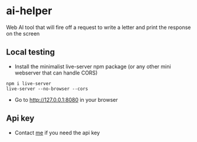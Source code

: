 # ai-helper
Web AI tool that will fire off a request to write a letter and print the response on the screen

## Local testing

- Install the minimalist live-server npm package (or any other mini webserver that can handle CORS)

```shell
npm i live-server
live-server --no-browser --cors
```

- Go to http://127.0.0.1:8080 in your browser

## Api key

- Contact [me](mailto:steffen.rick@gmail.com "mail me") if you need the api key
